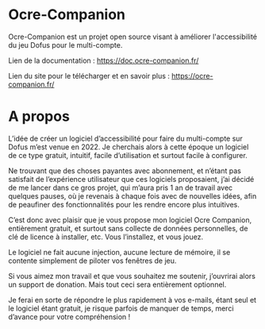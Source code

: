 # Ocre-Companion
Ocre-Companion est un projet open source visant à améliorer l'accessibilité du jeu Dofus pour le multi-compte.

Lien de la documentation : https://doc.ocre-companion.fr/

Lien du site pour le télécharger et en savoir plus : https://ocre-companion.fr/

# A propos

L’idée de créer un logiciel d’accessibilité pour faire du multi-compte sur Dofus m’est venue en 2022. Je cherchais alors à cette époque un logiciel de ce type gratuit, intuitif, facile d’utilisation et surtout facile à configurer.

Ne trouvant que des choses payantes avec abonnement, et n’étant pas satisfait de l’expérience utilisateur que ces logiciels proposaient, j’ai décidé de me lancer dans ce gros projet, qui m’aura pris 1 an de travail avec quelques pauses, où je revenais à chaque fois avec de nouvelles idées, afin de peaufiner des fonctionnalités pour les rendre encore plus intuitives.

C’est donc avec plaisir que je vous propose mon logiciel Ocre Companion, entièrement gratuit, et surtout sans collecte de données personnelles, de clé de licence à installer, etc.
Vous l’installez, et vous jouez.

Le logiciel ne fait aucune injection, aucune lecture de mémoire, il se contente simplement de piloter vos fenêtres de jeu.

Si vous aimez mon travail et que vous souhaitez me soutenir, j’ouvrirai alors un support de donation. Mais tout ceci sera entièrement optionnel.

Je ferai en sorte de répondre le plus rapidement à vos e-mails, étant seul et le logiciel étant gratuit, je risque parfois de manquer de temps, merci d’avance pour votre compréhension !

